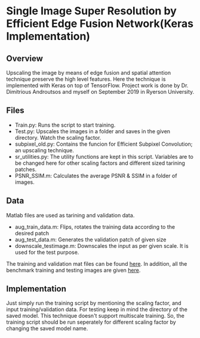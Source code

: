 # Single Image Super Resolution by Efficient Edge Fusion Network(Keras Implementation)

## Overview

Upscaling the image by means of edge fusion and spatial attention technique preserve the high level features. Here the technique is implemented with Keras on top of TensorFlow. Project work is done by Dr. Dimitrious Androutsos and myself on September 2019 in Ryerson University.

## Files

* Train.py: Runs the script to start training.
* Test.py: Upscales the images in a folder and saves in the given directory. Watch the scaling factor.
* subpixel_old.py: Contains the funcion for Efficient Subpixel Convolution; an upscaling technique.
* sr_utilities.py: The utility functions are kept in this script. Variables are to be changed here for other scaling factors and different sized tarining patches.
* PSNR_SSIM.m: Calculates the average PSNR & SSIM in a folder of images.

## Data

Matlab files are used as tarining and validation data. 
* aug_train_data.m: Flips, rotates the training data according to the desired patch
* aug_test_data.m: Generates the validation patch of given size
* downscale_testimage.m: Downscales the input as per given scale. It is used for the test purpose.

The training and validation mat files can be found [here](https://drive.google.com/file/d/1ug-B6FPuWfFKLays91rGUBuyrc9tHJD6/view?usp=sharing).
In addition, all the benchmark training and testing images are given [here](https://drive.google.com/file/d/1ug-B6FPuWfFKLays91rGUBuyrc9tHJD6/view?usp=sharing).  

## Implementation

Just simply run the training script by mentioning the scaling factor, and input training/validation data. For testing keep in mind the directory of the saved model. This technique doesn't support multiscale training. So, the training script should be run seperately for different scaling factor by changing the saved model name. 
